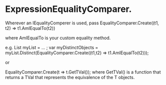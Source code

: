 # ExpressionEqualityComparer.

Wherever an IEqualityComperer<T> is used, pass
EqualityComparer.Create((t1, t2) => t1.AmIEqualTo(t2))

where AmIEqualTo is your custom equality method.

e.g.
List<MyClass> myList = ... ;
var myDistinctObjects = myList.Distinct(EqualityComparer.Create((t1,t2) => t1.AmIEqualTo(t2)));


or

EqualityComparer<T>.Create<TVal>(t => t.GetTVal());
where GetTVal() is a function that returns a TVal that represents the equivalence of the T objects.

